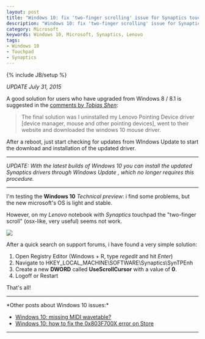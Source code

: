 ```yaml
---
layout: post
title: "Windows 10: fix 'two-finger scrolling' issue for Synaptics touchpads"
description: "Windows 10: fix 'two-finger scrolling' issue for Synaptics touchpads"
category: Microsoft
keywords: Windows 10, Microsoft, Synaptics, Lenovo
tags: 
- Windows 10
- Touchpad
- Synaptics
---
```

{% include JB/setup %}

*UPDATE  July 31, 2015*

A good solution for users who have upgraded from Windows 8 / 8.1 is suggested in the [comments by *Tobias Shen*](http://www.andreafortuna.org/microsoft/2014/10/20/windows-10-solve-the-two-finger-scrolling-issue-for-synaptics-touchpads/#comment-2166219123):

>The final solution was I uninstalled my Lenovo Pointing Device driver [device manager, mouse and other pointing devices], went to their website and downloaded the windows 10 mouse driver. 

After a reboot, just start checking for updates from WIndows Update to start the download and installation of the updated driver.

<hr/>

*UPDATE: With the latest builds of Windows 10 you can install the updated Synaptics drivers  through Windows Update , which no longer requires this procedure.* 

<hr/>

I'm testing the **Windows 10** *Technical preview*: i find some problems, but the new microsoft's OS is light and stable.

However, on my *Lenovo* notebook with *Synaptics* touchpad the "two-finger scroll" (osx-like, very useful) seems not work.

![](http://www.lenovo.com/images/gallery/main/lenovo-laptop-ideapad-z500-touch-closeup-touchpad-4.jpg)

<!-- more -->

After a quick search on support forums, i have found a very simple solution:

1. Open Registry Editor (Windows + R, type *regedit* and hit *Enter*)
2. Navigate to HKEY_LOCAL_MACHINE\SOFTWARE\Synaptics\SynTPEnh
3. Create a new **DWORD** called **UseScrollCursor** with a value of **0**.
4. Logoff or Restart

That's all!

<hr/>
*Other posts about Windows 10 issues:*

- [Windows 10: missing MIDI wavetable?](/microsoft/2015/07/30/windows-10-missing-midi-wavetable/)
- [Windows 10: how to fix the 0x803F700X error on Store](/microsoft/2015/07/31/windows-10-error-0x803F7000/)
<hr/>